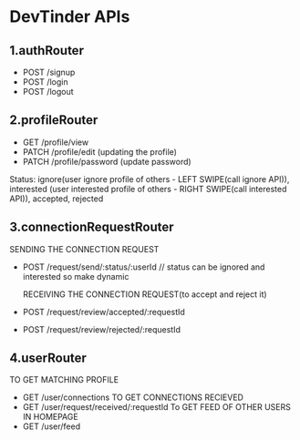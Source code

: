# DevTinder APIs

## 1.authRouter

- POST /signup
- POST /login
- POST /logout

## 2.profileRouter

- GET /profile/view
- PATCH /profile/edit (updating the profile)
- PATCH /profile/password (update password)

Status: ignore(user ignore profile of others - LEFT SWIPE(call ignore API)), interested (user interested profile of others - RIGHT SWIPE(call interested API)), accepted, rejected

## 3.connectionRequestRouter

SENDING THE CONNECTION REQUEST

- POST /request/send/:status/:userId // status can be ignored and interested so make dynamic

  RECEIVING THE CONNECTION REQUEST(to accept and reject it)

- POST /request/review/accepted/:requestId
- POST /request/review/rejected/:requestId

## 4.userRouter

TO GET MATCHING PROFILE

- GET /user/connections
  TO GET CONNECTIONS RECIEVED
- GET /user/request/received/:requestId
  To GET FEED OF OTHER USERS IN HOMEPAGE
- GET /user/feed
